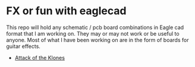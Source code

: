 # FX or fun with eaglecad

This repo will hold any schematic / pcb board combinations in Eagle cad format that I am working on. They may or may not work or be useful to anyone. Most of what I have been working on are in the form of boards for guitar effects.

- [Attack of the Klones](https://github.com/drofmij/fx/tree/master/klones)
